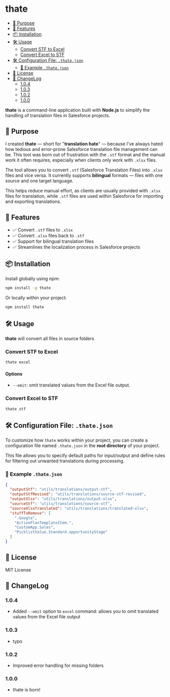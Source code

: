 # thate

<!-- toc -->

- [🎯 Purpose](#%F0%9F%8E%AF-purpose)
- [🚀 Features](#%F0%9F%9A%80-features)
- [📦 Installation](#%F0%9F%93%A6-installation)
- [🛠️ Usage](#%F0%9F%9B%A0%EF%B8%8F-usage)
  - [Convert STF to Excel](#convert-stf-to-excel)
  - [Convert Excel to STF](#convert-excel-to-stf)
- [🛠 Configuration File: `.thate.json`](#%F0%9F%9B%A0-configuration-file-thatejson)
  - [📄 Example `.thate.json`](#%F0%9F%93%84-example-thatejson)
- [📝 License](#%F0%9F%93%9D-license)
- [📝 ChangeLog](#%F0%9F%93%9D-changelog)
  - [1.0.4](#104)
  - [1.0.3](#103)
  - [1.0.2](#102)
  - [1.0.0](#100)

<!-- tocstop -->

**thate** is a command-line application built with **Node.js** to simplify the handling of translation files in Salesforce projects.

## 🎯 Purpose

I created **thate** — short for "**translation hate**" — because I've always hated how tedious and error-prone Salesforce translation file management can be. This tool was born out of frustration with the `.stf` format and the manual work it often requires, especially when clients only work with `.xlsx` files.

The tool allows you to convert `.stf` (Salesforce Translation Files) into `.xlsx` files and vice versa. It currently supports **bilingual** formats — files with one source and one target language.

This helps reduce manual effort, as clients are usually provided with `.xlsx` files for translation, while `.stf` files are used within Salesforce for importing and exporting translations.

## 🚀 Features

- ✅ Convert `.stf` files to `.xlsx`
- ✅ Convert `.xlsx` files back to `.stf`
- ✅ Support for bilingual translation files
- ✅ Streamlines the localization process in Salesforce projects

## 📦 Installation

Install globally using npm:

```bash
npm install -g thate
```

Or locally within your project:

```bash
npm install thate
```

## 🛠️ Usage

**thate** will convert all files in source folders

### Convert STF to Excel

```bash
thate excel
```

#### Options

- `--omit`: omit translated values from the Excel file output.

### Convert Excel to STF

```bash
thate stf
```

## 🛠 Configuration File: `.thate.json`

To customize how `thate` works within your project, you can create a configuration file named `.thate.json` in the **root directory** of your project.

This file allows you to specify default paths for input/output and define rules for filtering out unwanted translations during processing.

### 📄 Example `.thate.json`

```json
{
  "outputStf": "utils/translations/output-stf",
  "outputStfRevised": "utils/translations/source-stf-revised",
  "outputXlsx": "utils/translations/output-xlsx",
  "sourceStf": "utils/translations/source-stf",
  "sourceXlsxTranslated": "utils/translations/translated-xlsx",
  "stuffToRemove": [
    ".Google",
    "ActionPlanTemplateItem.",
    "CustomApp.Sales",
    "PicklistValue.Standard.opportunityStage"
  ]
}
```

## 📝 License

MIT License

## 📝 ChangeLog

### 1.0.4

- Added `--omit` option to `excel` command: allows you to omit translated values from the Excel file output

### 1.0.3

- typo

### 1.0.2

- Improved error handling for missing folders

### 1.0.0

- thate is born!
